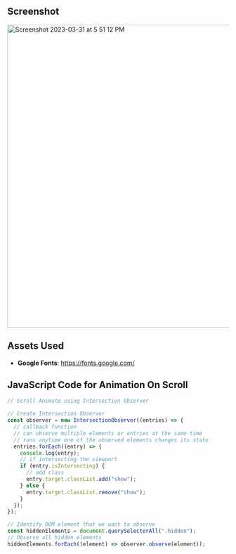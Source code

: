 ## Screenshot
<img width="689" alt="Screenshot 2023-03-31 at 5 51 12 PM" src="https://user-images.githubusercontent.com/42660669/229239313-5c84663c-96fd-4838-b9b9-635337552728.png">

## Assets Used
- **Google Fonts**: https://fonts.google.com/

## JavaScript Code for Animation On Scroll
```js
// Scroll Animate using Intersection Observer

// Create Intersection Observer
const observer = new IntersectionObserver((entries) => {
  // callback function
  // can observe multiple elements or entries at the same time
  // runs anytime one of the observed elements changes its state
  entries.forEach((entry) => {
    console.log(entry);
    // if intersecting the viewport
    if (entry.isIntersecting) {
      // add class
      entry.target.classList.add("show");
    } else {
      entry.target.classList.remove("show");
    }
  });
});

// Identify DOM element that we want to observe
const hiddenElements = document.querySelectorAll(".hidden");
// Observe all hidden elements
hiddenElements.forEach((element) => observer.observe(element));

```
